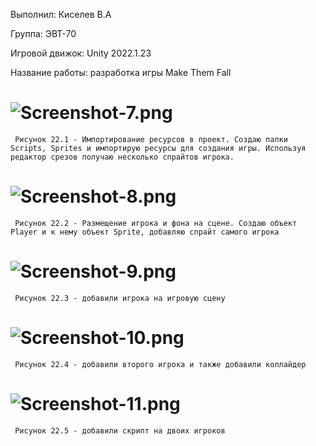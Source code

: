 Выполнил: Киселев В.А

Группа: ЭВТ-70

Игровой движок: Unity 2022.1.23

Название работы: разработка игры Make Them Fall

# ![Screenshot-7.png](https://i.postimg.cc/htxkJK7m/Screenshot-7.png)
     Рисунок 22.1 - Импортирование ресурсов в проект. Создаю папки Scripts, Sprites и импортирую ресурсы для создания игры. Используя редактор срезов получаю несколько спрайтов игрока.

# ![Screenshot-8.png](https://i.postimg.cc/TwkF8wBz/Screenshot-8.png)

     Рисунок 22.2 - Размещение игрока и фона на сцене. Создаю объект Player и к нему объект Sprite, добавляю спрайт самого игрока 
     
# ![Screenshot-9.png](https://i.postimg.cc/Prvccdy7/Screenshot-9.png)

     Рисунок 22.3 - добавили игрока на игровую сцену
     
# ![Screenshot-10.png](https://i.postimg.cc/YCcVBTyC/Screenshot-10.png)

     Рисунок 22.4 - добавили второго игрока и также добавили коллайдер
     
# ![Screenshot-11.png](https://i.postimg.cc/L51czS0G/Screenshot-11.png) 

     Рисунок 22.5 - добавили скрипт на двоих игроков
